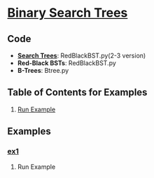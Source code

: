 # [Binary Search Trees](http://algs4.cs.princeton.edu/32bst/)

## Code
  * **[Search Trees](http://algs4.cs.princeton.edu/33balanced/)**:
    RedBlackBST.py(2-3 version)
  * **Red-Black BSTs**: RedBlackBST.py
  * **B-Trees**: Btree.py    

## Table of Contents for Examples
  1. [Run Example](#ex1)

## Examples 
### [ex1](#table-of-contents-for-examples)
1. Run Example

